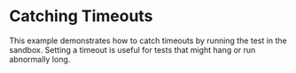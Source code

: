 # Catching Timeouts

This example demonstrates how to catch timeouts by running the test in the sandbox.
Setting a timeout is useful for tests that might hang or run abnormally long.
